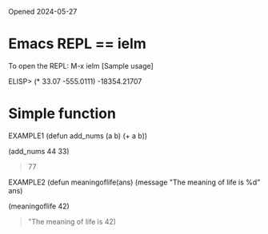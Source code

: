 Opened 2024-05-27



# Emacs REPL == ielm

To open the REPL: M-x ielm
[Sample usage]

ELISP> (* 33.07 -555.0111)
-18354.21707

# Simple function

EXAMPLE1
(defun add_nums (a b) (+ a b))

(add_nums 44 33)
> 77


EXAMPLE2
(defun meaningoflife(ans)
    (message "The meaning of life is %d" ans)

(meaningoflife 42)

> "The meaning of life is 42)

